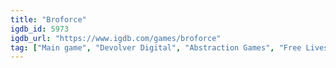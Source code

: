 ```yaml
---
title: "Broforce"
igdb_id: 5973
igdb_url: "https://www.igdb.com/games/broforce"
tag: ["Main game", "Devolver Digital", "Abstraction Games", "Free Lives Games", "Shooter", "Platform", "Indie", "Arcade", "Single player", "Multiplayer", "Co-operative", "Side view", "Action", "Science fiction", "Comedy"]
---
```

